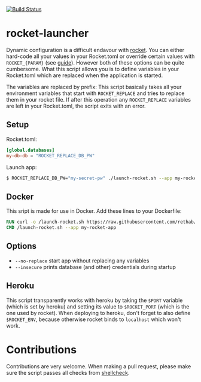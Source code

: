[![Build Status](https://travis-ci.org/rethab/rocket-launcher.svg?branch=master)](https://travis-ci.org/rethab/rocket-launcher)

# rocket-launcher
Dynamic configuration is a difficult endavour with [rocket](https://rocket.rs/). You can either hard-code all your values in your Rocket.toml or override certain values with `ROCKET_{PARAM}` (see [guide](https://rocket.rs/v0.4/guide/configuration/#environment-variables)). However both of these options can be quite cumbersome. What this script allows you is to define variables in your Rocket.toml which are replaced when the application is started.

The variables are replaced by prefix: This script basically takes all your environment variables that start with `ROCKET_REPLACE` and tries to replace them in your rocket file. If after this operation any `ROCKET_REPLACE` variables are left in your Rocket.toml, the script exits with an error.

## Setup
Rocket.toml:
```toml
[global.databases]
my-db-db = "ROCKET_REPLACE_DB_PW"
```

Launch app:
```bash
$ ROCKET_REPLACE_DB_PW="my-secret-pw" ./launch-rocket.sh --app my-rocket-app
```

## Docker
This sript is made for use in Docker. Add these lines to your Dockerfile:
```Dockerfile
RUN curl -o /launch-rocket.sh https://raw.githubusercontent.com/rethab/rocket-launcher/master/launch-rocket.sh
CMD /launch-rocket.sh --app my-rocket-app
```

## Options
- `--no-replace` start app without replacing any variables
- `--insecure` prints database (and other) credentials during startup


## Heroku
This script transparently works with heroku by taking the `$PORT` variable (which is set by heroku) and setting its value to `$ROCKET_PORT` (which is the one used by rocket). When deploying to heroku, don't forget to also define `$ROCKET_ENV`, because otherwise rocket binds to `localhost` which won't work.

# Contributions
Contributions are very welcome. When making a pull request, please make sure the script passes all checks from [shellcheck](https://github.com/koalaman/shellcheck).
